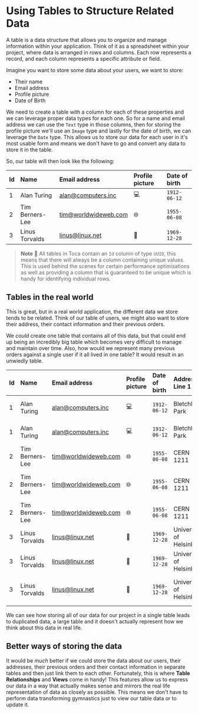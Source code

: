 # Using Tables to Structure Related Data

A table is a data structure that allows you to organize and manage information within your application. Think of it as a spreadsheet within your project, where data is arranged in rows and columns. Each row represents a record, and each column represents a specific attribute or field.

Imagine you want to store some data about your users, we want to store:
- Their name
- Email address
- Profile picture
- Date of Birth

We need to create a table with a column for each of these properties and we can leverage proper data types for each one.
So for a name and email address we can use the `Text` type in those columns, then for storing the profile picture we'll use an `Image` type and lastly for the date of birth, we can leverage the `Date` type. This allows us to store our data for each user in it's most usable form and means we don't have to go and convert any data to store it in the table.

So, our table will then look like the following:

| Id | Name | Email address | Profile picture | Date of birth |
|:-- | :-- | :-- | :-- | :-- |
| 1 | Alan Turing | alan@computers.inc | 💻 | `1912-06-12` |
| 2 | Tim Berners-Lee | tim@worldwideweb.com | 🌐 | `1955-06-08` |
| 3 | Linus Torvalds | linus@linux.net | 🐧 | `1969-12-28` |

> **Note** 📝
> All tables in Toca contain an `Id` column of type `UUID`, this means that there will always be a column containing unique values. This is used behind the scenes for certain performance optimisations as well as providing a column that is guaranteed to be unique which is handy for identifying individual rows.

## Tables in the real world

This is great, but in a real world application, the different data we store tends to be related. Think of our table of users, we might also want to store their address, their contact information and their previous orders.

We _could_ create one table that contains all of this data, but that could end up being an incredibly big table which becomes very difficult to manage and maintain over time. Also, how would we represent many previous orders against a single user if it all lived in one table? It would result in an unwiedly table.


| Id | Name | Email address | Profile picture | Date of birth | Address Line 1 | Address Line 2 | City | PostCode / ZipCode | Order ID | Product | Category | Amount (GBP) |
|:-- | :-- | :-- | :-- | :-- | :-- | :-- | :-- | :-- | :-- | :-- | :-- | :-- |
| 1 | Alan Turing | alan@computers.inc | 💻 | `1912-06-12` | Bletchley Park | Milton Keynes | Buckinghamshire |  MK3 6EB | 987 | Engima Cracking Kit | Electronics | 99.99 |
| 1 | Alan Turing | alan@computers.inc | 💻 | `1912-06-12` | Bletchley Park | Milton Keynes | Buckinghamshire |  MK3 6EB | 988 | Turing Machine Parts | Electronics | 25.50 |
| 2 | Tim Berners-Lee | tim@worldwideweb.com | 🌐 | `1955-06-08` | CERN 1211 | Esplanade des Particules 1 | Geneva | 1217 | 546 | Guide to the Internet | Books | 74.99 |
| 2 | Tim Berners-Lee | tim@worldwideweb.com | 🌐 | `1955-06-08` | CERN 1211 | Esplanade des Particules 1 | Geneva | 1217 | 547 | How to build your first website | Books | 24.99 |
| 2 | Tim Berners-Lee | tim@worldwideweb.com | 🌐 | `1955-06-08` | CERN 1211 | Esplanade des Particules 1 | Geneva | 1217 | 548 | Server for website | Computing Hardware | 24.99 |
| 3 | Linus Torvalds | linus@linux.net | 🐧 | `1969-12-28` | University of Helsinki | Yliopistonkatu 4 | Helsinki | 00100 | 321 | Guide to Microsoft Windows | Books | 0.99 |
| 3 | Linus Torvalds | linus@linux.net | 🐧 | `1969-12-28` | University of Helsinki | Yliopistonkatu 4 | Helsinki | 00100 | 322 | Guide to MacOS | Books | 1.99 |
| 3 | Linus Torvalds | linus@linux.net | 🐧 | `1969-12-28` | University of Helsinki | Yliopistonkatu 4 | Helsinki | 00100 | 322 | How to build an Operating System | Books | 5.99 |


We can see how storing all of our data for our project in a single table leads to duplicated data, a large table and it doesn't actually represent how we think about this data in real life.

## Better ways of storing the data

It would be _much_ better if we could store the data about our users, their addresses, their previous orders and their contact information in separate tables and then just link them to each other. Fortunately, this is where **Table Relationships** and **Views** come in handy! This features allow us to express our data in a way that actually makes sense and mirrors the real life representation of data as closely as possible. This means we don't have to perform data transforming gymnastics just to view our table data or to update it.
